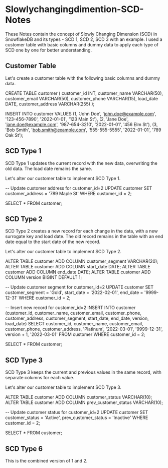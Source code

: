 # Slowlychangingdimention-SCD-Notes
These Notes contain  the concept of Slowly Changing Dimension (SCD) in SnowflakeDB and its types - SCD 1, SCD 2, SCD 3 with an example. I used a customer table with basic columns and dummy data to apply each type of SCD one by one for better understanding. 


## Customer Table

Let's create a customer table with the following basic columns and dummy data.

CREATE TABLE customer (
   customer_id INT,
   customer_name VARCHAR(50),
   customer_email VARCHAR(50),
   customer_phone VARCHAR(15),
   load_date DATE,
	 customer_address VARCHAR(255)
);

INSERT INTO customer VALUES
   (1, 'John Doe', 'john.doe@example.com', '123-456-7890', '2022-01-01', '123 Main St'),
   (2, 'Jane Doe', 'jane.doe@example.com', '987-654-3210', '2022-01-01', '456 Elm St'),
   (3, 'Bob Smith', 'bob.smith@example.com', '555-555-5555', '2022-01-01', '789 Oak St');


## SCD Type 1

SCD Type 1 updates the current record with the new data, overwriting the old data. The load date remains the same.

Let's alter our customer table to implement SCD Type 1.

-- Update customer address for customer_id=2
UPDATE customer SET customer_address = '789 Maple St' WHERE customer_id = 2;

SELECT * FROM customer;


## SCD Type 2

SCD Type 2 creates a new record for each change in the data, with a new surrogate key and load date. The old record remains in the table with an end date equal to the start date of the new record.

Let's alter our customer table to implement SCD Type 2.

ALTER TABLE customer ADD COLUMN customer_segment VARCHAR(20);
ALTER TABLE customer ADD COLUMN start_date DATE;
ALTER TABLE customer ADD COLUMN end_date DATE;
ALTER TABLE customer ADD COLUMN version BIGINT DEFAULT 1;

-- Update customer segment for customer_id=2
UPDATE customer SET customer_segment = 'Gold', start_date = '2022-02-01', end_date = '9999-12-31' WHERE customer_id = 2;

-- Insert new record for customer_id=2
INSERT INTO customer (customer_id, customer_name, customer_email, customer_phone, customer_address, customer_segment, start_date, end_date, version, load_date)
   SELECT customer_id, customer_name, customer_email, customer_phone, customer_address, 'Platinum', '2022-03-01', '9999-12-31', version + 1, '2022-03-01' FROM customer WHERE customer_id = 2;

SELECT * FROM customer;


## SCD Type 3

SCD Type 3 keeps the current and previous values in the same record, with separate columns for each value.

Let's alter our customer table to implement SCD Type 3.


ALTER TABLE customer ADD COLUMN customer_status VARCHAR(10);
ALTER TABLE customer ADD COLUMN prev_customer_status VARCHAR(10);

-- Update customer status for customer_id=2
UPDATE customer SET customer_status = 'Active', prev_customer_status = 'Inactive' WHERE customer_id = 2;

SELECT * FROM customer;

## SCD Type 6

This is the combined version of 1 and 2.

